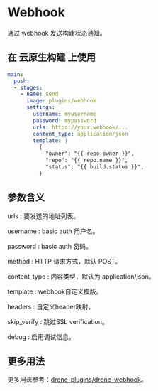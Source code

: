 # Webhook

通过 webhook 发送构建状态通知。

## 在 云原生构建 上使用

```yml
main:
  push:
  - stages:
    - name: send
      image: plugins/webhook
      settings:
        username: myusername
        password: mypassword
        urls: https://your.webhook/...
        content_type: application/json
        template: |
          {
            "owner": "{{ repo.owner }}",
            "repo": "{{ repo.name }}",
            "status": "{{ build.status }}",
          }
```

## 参数含义

urls
: 要发送的地址列表。

username
: basic auth 用户名。

password
: basic auth 密码。

method
: HTTP 请求方式，默认 POST。

content_type
: 内容类型，默认为 application/json。

template
: webhook自定义模版。

headers
: 自定义header映射。

skip_verify
: 跳过SSL verification。

debug
: 启用调试信息。

## 更多用法

更多用法参考：[drone-plugins/drone-webhook](https://github.com/drone-plugins/drone-webhook)。
